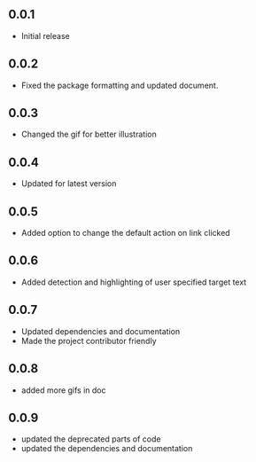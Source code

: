 ## 0.0.1

* Initial release

## 0.0.2

* Fixed the package formatting and updated document.

## 0.0.3

* Changed the gif for better illustration

## 0.0.4

* Updated for latest version

## 0.0.5

* Added option to change the default action on link clicked

## 0.0.6

* Added detection and highlighting of user specified target text

## 0.0.7

* Updated dependencies and documentation
* Made the project contributor friendly

## 0.0.8

* added more gifs in doc

## 0.0.9

* updated the deprecated parts of code
* updated the dependencies and documentation
